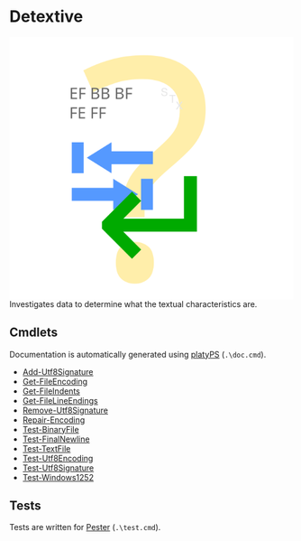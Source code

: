 Detextive
=========

<!-- To publish to PowerShell Gallery: dotnet build -t:PublishModule -c Release -->
<img src="Detextive.svg" alt="Detextive icon" align="right" />

<!-- Optional badges: -->
<!-- [![PowerShell Gallery Version](https://img.shields.io/powershellgallery/v/Detextive)](https://www.powershellgallery.com/packages/Detextive/) -->
<!-- [![PowerShell Gallery](https://img.shields.io/powershellgallery/dt/Detextive)](https://www.powershellgallery.com/packages/Detextive/) -->
<!-- [![Actions Status](https://github.com/AuthorName/Detextive/workflows/.NET%20Core/badge.svg)](https://github.com/AuthorName/Detextive/actions) -->

Investigates data to determine what the textual characteristics are.

<!-- Consider using LICEcap (cinst licecap) to capture a GIF animation of a small PowerShell window showing your module in use. -->

Cmdlets
-------

Documentation is automatically generated using [platyPS](https://github.com/PowerShell/platyPS) (`.\doc.cmd`).

- [Add-Utf8Signature](docs/Add-Utf8Signature.md)
- [Get-FileEncoding](docs/Get-FileEncoding.md)
- [Get-FileIndents](docs/Get-FileIndents.md)
- [Get-FileLineEndings](docs/Get-FileLineEndings.md)
- [Remove-Utf8Signature](docs/Remove-Utf8Signature.md)
- [Repair-Encoding](docs/Repair-Encoding.md)
- [Test-BinaryFile](docs/Test-BinaryFile.md)
- [Test-FinalNewline](docs/Test-FinalNewline.md)
- [Test-TextFile](docs/Test-TextFile.md)
- [Test-Utf8Encoding](docs/Test-Utf8Encoding.md)
- [Test-Utf8Signature](docs/Test-Utf8Signature.md)
- [Test-Windows1252](docs/Test-Windows1252.md)

Tests
-----

Tests are written for [Pester](https://github.com/Pester/Pester) (`.\test.cmd`).
